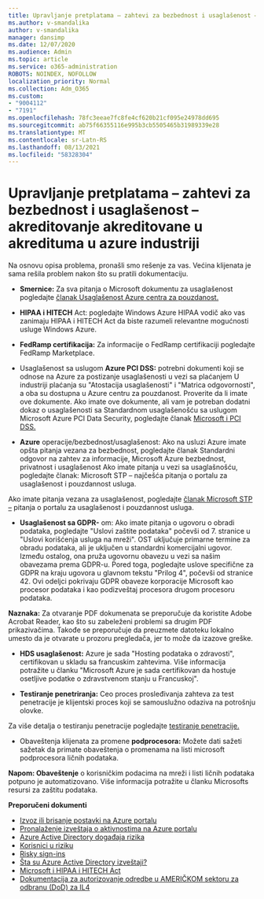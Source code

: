 ```yaml
---
title: Upravljanje pretplatama – zahtevi za bezbednost i usaglašenost – akreditovanje akreditovane u akredituma u azure industriji
ms.author: v-smandalika
author: v-smandalika
manager: dansimp
ms.date: 12/07/2020
ms.audience: Admin
ms.topic: article
ms.service: o365-administration
ROBOTS: NOINDEX, NOFOLLOW
localization_priority: Normal
ms.collection: Adm_O365
ms.custom:
- "9004112"
- "7191"
ms.openlocfilehash: 78fc3eeae7fc8fe4cf620b21cf095e24978dd695
ms.sourcegitcommit: ab75f66355116e995b3cb5505465b31989339e28
ms.translationtype: MT
ms.contentlocale: sr-Latn-RS
ms.lasthandoff: 08/13/2021
ms.locfileid: "58328304"
---
```

# <a name="subscription-management---security-and-compliance-requests---azure-industry-compliance-accreditation"></a>Upravljanje pretplatama – zahtevi za bezbednost i usaglašenost – akreditovanje akreditovane u akredituma u azure industriji

Na osnovu opisa problema, pronašli smo rešenje za vas. Većina klijenata je sama rešila problem nakon što su pratili dokumentaciju.

- **Smernice:** Za sva pitanja o Microsoft dokumentu za usaglašenost pogledajte [članak Usaglašenost Azure centra za pouzdanost.](https://docs.microsoft.com/compliance/regulatory/offering-SOC)

- **HIPAA i HITECH** Act: pogledajte Windows Azure HIPAA vodič ako vas zanimaju HIPAA i HITECH Act da biste razumeli relevantne mogućnosti usluge Windows Azure.

- **FedRamp certifikacija:** Za informacije o FedRamp certifikaciji pogledajte FedRamp Marketplace.

- Usaglašenost sa uslugom **Azure PCI DSS:** potrebni dokumenti koji se odnose na Azure za postizanje usaglašenosti u vezi sa plaćanjem U industriji plaćanja su "Atostacija usaglašenosti" i "Matrica odgovornosti", a oba su dostupna u Azure centru za pouzdanost. Proverite da li imate ove dokumente. Ako imate ove dokumente, ali vam je potreban dodatni dokaz o usaglašenosti sa Standardnom usaglašenošću sa uslugom Microsoft Azure PCI Data Security, pogledajte članak [Microsoft i PCI DSS.](https://docs.microsoft.com/compliance/regulatory/offering-PCI-DSS)

- **Azure** operacije/bezbednost/usaglašenost: Ako na usluzi Azure imate opšta pitanja vezana za bezbednost, pogledajte članak Standardni odgovor na zahtev za informacije, Microsoft Azure bezbednost, privatnost i usaglašenost Ako imate pitanja u vezi sa usaglašnošću, pogledajte članak: Microsoft STP – najčešća pitanja o portalu za usaglašenost i pouzdannost usluga.

Ako imate pitanja vezana za usaglašenost, pogledajte [članak Microsoft STP –](https://www.microsoft.com/trust-center/compliance/compliance-overview) pitanja o portalu za usaglašenost i pouzdannost usluga.

- **Usaglašenost sa GDPR-** om: Ako imate pitanja o ugovoru o obradi podataka, pogledajte "Uslovi zaštite podataka" počevši od 7. stranice u "Uslovi korišćenja usluga na mreži". OST uključuje primarne termine za obradu podataka, ali je uključen u standardni komercijalni ugovor. Između ostalog, ona pruža ugovornu obavezu u vezi sa našim obavezama prema GDPR-u. Pored toga, pogledajte uslove specifične za GDPR na kraju ugovora u glavnom tekstu "Prilog 4", počevši od stranice 42. Ovi odeljci pokrivaju GDPR obaveze korporacije Microsoft kao procesor podataka i kao podizveštaj procesora drugom procesoru podataka.

**Naznaka:** Za otvaranje PDF dokumenata se preporučuje da koristite Adobe Acrobat Reader, kao što su zabeleženi problemi sa drugim PDF prikazivačima. Takođe se preporučuje da preuzmete datoteku lokalno umesto da je otvarate u prozoru pregledača, jer to može da izazove greške.

- **HDS usaglašenost:** Azure je sada "Hosting podataka o zdravosti", certifikovan u skladu sa francuskim zahtevima. Više informacija potražite u članku "Microsoft Azure je sada certifikovan da hostuje osetljive podatke o zdravstvenom stanju u Francuskoj".

- **Testiranje penetriranja:** Ceo proces prosleđivanja zahteva za test penetracije je klijentski proces koji se samouslužno odaziva na potrošnju olovke.

Za više detalja o testiranju penetracije pogledajte [testiranje penetracije.](https://docs.microsoft.com/azure/security/fundamentals/pen-testing)

- Obaveštenja klijenata za promene **podprocesora:** Možete dati sažeti sažetak da primate obaveštenja o promenama na listi microsoft podprocesora ličnih podataka.

**Napom: Obaveštenje** o korisničkim podacima na mreži i listi ličnih podataka potpuno je automatizovano. Više informacija potražite u članku Microsofts resursi za zaštitu podataka.

**Preporučeni dokumenti**

- [Izvoz ili brisanje postavki na Azure portalu](https://docs.microsoft.com/azure/azure-portal/set-preferences)
- [Pronalaženje izveštaja o aktivnostima na Azure portalu](https://docs.microsoft.com/azure/active-directory/reports-monitoring/howto-find-activity-reports)
- [Azure Active Directory događaja rizika](https://docs.microsoft.com/azure/active-directory/identity-protection/overview-identity-protection)
- [Korisnici u riziku](https://docs.microsoft.com/azure/active-directory/identity-protection/overview-identity-protection)
- [Risky sign-ins](https://docs.microsoft.com/azure/active-directory/identity-protection/overview-identity-protection)
- [Šta su Azure Active Directory izveštaji?](https://docs.microsoft.com/azure/active-directory/reports-monitoring/overview-reports)
- [Microsoft i HIPAA i HITECH Act](https://docs.microsoft.com/compliance/regulatory/offering-hipaa-hitech)
- [Dokumentacija za autorizovanje odredbe u AMERIČKOM sektoru za odbranu (DoD) za IL4](https://docs.microsoft.com/compliance/regulatory/offering-DoD-DISA-L2-L4-L5)













